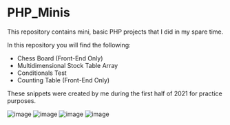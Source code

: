# PHP_Minis
This repository contains mini, basic PHP projects that I did in my spare time.

In this repository you will find the following:
- Chess Board  (Front-End Only)
- Multidimensional Stock Table Array
- Conditionals Test
- Counting Table (Front-End Only)

These snippets were created by me during the first half of 2021 for practice purposes.

![image](https://user-images.githubusercontent.com/87696858/129039448-51a912da-bebf-4df3-a047-ed665026028d.png)
![image](https://user-images.githubusercontent.com/87696858/129039510-d61ffceb-0680-44e9-92ba-c9b07fb482d3.png)
![image](https://user-images.githubusercontent.com/87696858/129039541-3526fba9-1da5-46e7-b402-baef3bcdd3e1.png)
![image](https://user-images.githubusercontent.com/87696858/129039576-856f68bf-db1b-4816-b1ab-60c4ebfb3d97.png)

